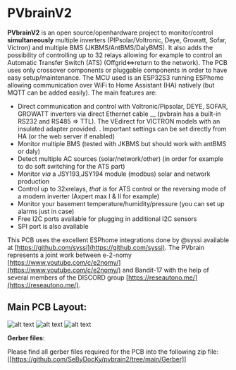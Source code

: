 # PVbrainV2

__PVbrainV2__ is an open source/openhardware project to monitor/control __simultaneously__ multiple inverters (PIPsolar/Voltronic, Deye, Growatt, Sofar, Victron)  and multiple BMS (JKBMS/AntBMS/DalyBMS). It also adds the possibility of controlling up to 32 relays allowing for example to control an Automatic Transfer Switch (ATS) (Offgrid<=>return to the network). The PCB uses only crossover components or pluggable components in order to have easy setup/maintenance. The MCU used is an ESP32S3 running ESPhome allowing communication over WiFi to Home Assistant (HA) natively (but MQTT can be added easily). The main features are:

- Direct communication and control with Voltronic/Pipsolar, DEYE, SOFAR, GROWATT inverters via direct Ethernet cable __ (pvbrain has a built-in RS232 and RS485  => TTL). The VEdirect for VICTRON models with an insulated adapter provided. . Important settings can be set directly from HA (or the web server if enabled)
- Monitor multiple BMS (tested with JKBMS but should work with antBMS or daly)
- Detect multiple AC sources  (solar/network/other) (in order for example to do soft switching for the ATS part)
- Monitor _via_ a JSY193,JSY194 module (modbus) solar and network production
- Control up to 32xrelays, _that is_ for ATS control or the reversing mode of a modern inverter (Axpert max I & II for example)
- Monitor your basement temperature/humidity/pressure (you can set up alarms just in case)
- Free I2C ports available for plugging in additional I2C sensors
- SPI port is also available

This PCB uses the excellent ESPhome integrations done by @syssi available at [https://github.com/syssi](https://github.com/syssi).
The PVbrain represents a joint work between e-2-nomy [https://www.youtube.com/c/e2nomy/](https://www.youtube.com/c/e2nomy/) and Bandit-17 with the help of several members of the DISCORD group [https://reseautono.me/](https://reseautono.me/).

## __Main PCB Layout__:

![alt text](https://github.com/SeByDocKy/pvbrain2/blob/main/pictures/top%20side%20with%20wk2168.png)
![alt text](https://github.com/SeByDocKy/pvbrain2/blob/main/pictures/bottom%20side%20with%20wk2168.png)
![alt text](https://github.com/SeByDocKy/pvbrain2/blob/main/pictures/3D%20view%20with%20wk2168.png)

__Gerber files__:

Please find all gerber files required for the PCB into the following zip file:
[[https://github.com/SeByDocKy/pvbrain2/tree/main/Gerber]]
